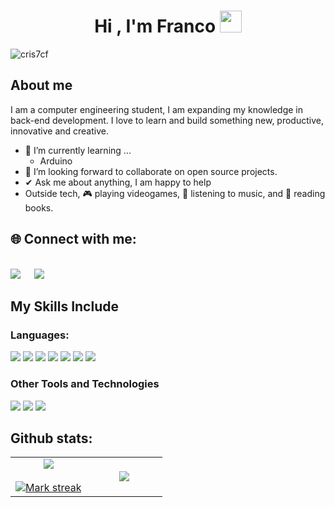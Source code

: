 <h1 align="center"><b>Hi , I'm Franco </b><img src="https://media.giphy.com/media/hvRJCLFzcasrR4ia7z/giphy.gif" width="35"></h1>
<!--  -->
<!-- VISTAS DEL PERFIL -->
<p align="left"> <img src="https://komarev.com/ghpvc/?username=cris7cf&label=Profile%20views&color=0e75b6&style=flat" alt="cris7cf" /> </p>

<h2>About me</h2>

I am a computer engineering student, I am expanding my knowledge in back-end development. I love to learn and build something new, productive, innovative and creative.
- 🌱 I’m currently learning ...
  - Arduino
- 👯 I’m looking forward to collaborate on open source projects.
- ✔ Ask me about anything, I am happy to help<br>
- Outside tech, 🎮 playing videogames, 🎵 listening to music, and 📖 reading books.

<h2>🌐 Connect with me:</h2>
<p>
<br>	
<a target="_blank" href="https://www.linkedin.com/in/cris7cf/"><img src="https://img.shields.io/badge/-LinkedIn-0077B5?style=for-the-badge&logo=Linkedin&logoColor=white"></img></a>
&emsp;
<a target="_blank" href="mailto:cristiancf.6421@gmail.com"
><img src="https://img.shields.io/badge/-Gmail-D14836?style=for-the-badge&logo=Gmail&logoColor=white"></img></a>
&emsp;

<br>
</p>

<h2>My Skills Include</h2>

<h3> Languages: </h3>
<span> 

<img src="https://img.shields.io/badge/-Java-007396?logo=java&logoColor=white&style=for-the-badge">
<img src="https://img.shields.io/badge/-Python-3776AB?logo=python&logoColor=white&style=for-the-badge">
<img src="https://img.shields.io/badge/HTML5-E34F26?style=for-the-badge&logo=html5&logoColor=white">
<img src="https://img.shields.io/badge/-CSS3-1572B6?logo=css3&logoColor=white&style=for-the-badge">
<img src="https://img.shields.io/badge/-Arduino-00979D?logo=arduino&logoColor=white&style=for-the-badge">
<img src="https://img.shields.io/badge/-C-A8B9CC?logo=c&logoColor=white&style=for-the-badge">
<img src="https://img.shields.io/badge/-C++-00599C?logo=c%2B%2B&logoColor=white&style=for-the-badge">
  
</span>


<h3> Other Tools and Technologies </h3>
<span>
  <img src="https://img.shields.io/badge/-Git-F05032?logo=git&logoColor=white&style=for-the-badge">
  <img src="https://img.shields.io/badge/-Linux-FCC624?logo=linux&logoColor=black&style=for-the-badge">  
   <img src="https://img.shields.io/badge/MySQL-00000F?style=for-the-badge&logo=mysql&logoColor=white">
</span>

<h2>Github stats:</h2> 
<!--- stats & Trophy (start) -->
<p align="center">
  <!--- stats (start) -->
<table align="center">
<tr border="none">
<td width="50%" align="center">
  <a href="https://github.com/cris7cf">
  <img  align="center"  src="https://github-readme-stats.vercel.app/api?username=cris7cf&theme=dark&show_icons=true&count_private=true" />
  </a>
  <br></br>
  <a href="https://github.com/cris7cf">
  <img  title="🔥 Get streak stats for your profile at git.io/streak-stats" alt="Mark streak" src="https://github-readme-streak-stats.herokuapp.com/?user=cris7cf&theme=dark&hide_border=false" />
  </a>
</td>

<td width="50%" align="center">
<a href="https://github.com/cris7cf">
  <img  align="center"  src="https://github-readme-stats.anuraghazra1.vercel.app/api/top-langs/?username=cris7cf&theme=dark&hide_border=false&no-bg=true&no-frame=true&langs_count=10"/>
</a>
  </td>
</tr>
</table>
<!--- stats (end) -->
